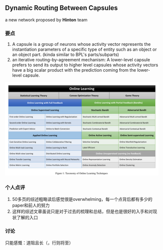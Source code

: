 ## Dynamic Routing Between Capsules

a new network proposed by **Hinton** team

### 要点

1. A capsule is a group of neurons whose activity vector represents the instantiation parameters of a specific type of entity such as an object or an object part. (kinda similar to BPL's parts/subparts)
2. an iterative routing-by-agreement mechanism: A lower-level capsule prefers to send its output to higher level capsules whose activity vectors have a big scalar product with the prediction coming from the lower-level capsule.


![online learning](/images/online_learning.png)

### 个人点评

1. 50多页的综述粗略读后感觉很是overwhelming，每一个点背后都有多少的paper和前人的努力
2. 这样的综述文章虽说只是对于过去的梳理和总结，但是也是很好的入手和对现状了解的入口

### 讨论

只能感慨：道阻且长（，行则将至）
